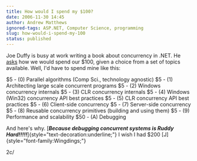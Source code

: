 ```yaml
---
title: How would I spend my $100?
date: 2006-11-30 14:45
author: Andrew Matthews
ignored-tags: ASP.NET, Computer Science, programming
slug: how-would-i-spend-my-100
status: published
---
```


Joe Duffy is busy at work writing a book about concurrency in .NET. He [asks](http://www.bluebytesoftware.com/blog/PermaLink,guid,20a3f9c3-c33b-4403-8598-ed943b578f25.aspx) how we would spend our \$100, given a choice from a set of topics available. Well, I'd have to spend mine like this:

\$5 - (0) Parallel algorithms (Comp Sci., technology agnostic)
\$5 - (1) Architecting large scale concurrent programs
\$5 - (2) Windows concurrency internals
\$5 - (3) CLR concurrency internals
\$5 - (4) Windows (Win32) concurrency API best practices
\$5 - (5) CLR concurrency API best practices
\$5 - (6) Client-side concurrency
\$5 - (7) Server-side concurrency
\$5 - (8) Reusable concurrency primitives (building and using them)
\$5 - (9) Performance and scalability
\$50 - (A) Debugging

And here's why. [***Because debugging concurrent systems is Ruddy Hard!!!!!***]{style="text-decoration:underline;"} I wish I had \$200 [J]{style="font-family:Wingdings;"}

2c/
